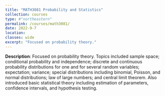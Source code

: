 ```yaml
---
title: "MATH3081 Probability and Statistics"
collection: courses
type: #"northeastern"
permalink: /courses/math3081/ 
date: 2022-9-7
location: 
classes: wide
excerpt: "Focused on probability theory."
---
```


**Description**: Focused on probability theory. Topics included sample space; conditional probability and independence; discrete and continuous probability distributions for one and for several random variables; expectation; variance; special distributions including binomial, Poisson, and normal distributions; law of large numbers; and central limit theorem. Also introduced basic statistical theory including estimation of parameters, confidence intervals, and hypothesis testing.